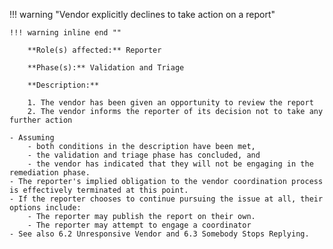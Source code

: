 <a name="07"></a>
!!! warning "Vendor explicitly declines to take action on a report"

    !!! warning inline end ""

        **Role(s) affected:** Reporter

        **Phase(s):** Validation and Triage

        **Description:**

        1. The vendor has been given an opportunity to review the report
        2. The vendor informs the reporter of its decision not to take any further action

    - Assuming 
        - both conditions in the description have been met,
        - the validation and triage phase has concluded, and
        - the vendor has indicated that they will not be engaging in the remediation phase. 
    - The reporter's implied obligation to the vendor coordination process is effectively terminated at this point. 
    - If the reporter chooses to continue pursuing the issue at all, their options include:
        - The reporter may publish the report on their own.
        - The reporter may attempt to engage a coordinator
    - See also 6.2 Unresponsive Vendor and 6.3 Somebody Stops Replying.


